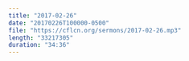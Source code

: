 ```yaml
---
title: "2017-02-26"
date: "20170226T100000-0500"
file: "https://cflcn.org/sermons/2017-02-26.mp3"
length: "33217305"
duration: "34:36"
---
```

